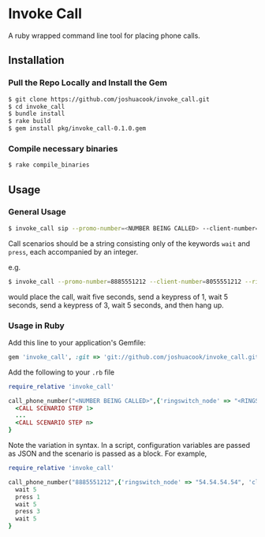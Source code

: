 # Invoke Call

A ruby wrapped command line tool for placing phone calls.

## Installation

### Pull the Repo Locally and Install the Gem

```bash
$ git clone https://github.com/joshuacook/invoke_call.git
$ cd invoke_call
$ bundle install
$ rake build
$ gem install pkg/invoke_call-0.1.0.gem
```

### Compile necessary binaries

```bash
$ rake compile_binaries
```

## Usage 

### General Usage

```bash 
$ invoke_call sip --promo-number=<NUMBER BEING CALLED> --client-number=<NUMBER CALLING FROM> --ringswith-node=<RINGSWITCH> --call-scenario=<CALL SCENARIO>
```

Call scenarios should be a string consisting only of the keywords `wait` and `press`, each accompanied by an integer. 

e.g. 

```bash
$ invoke_call --promo-number=8885551212 --client-number=8055551212 --ringswith-node=54.54.54.54 --call-scenario="wait 5, press 1, wait 5, press 3, wait 5"
```

would place the call, wait five seconds, send a keypress of 1, wait 5 seconds, send a keypress of 3, wait 5 seconds, and then hang up.


### Usage in Ruby

Add this line to your application's Gemfile:

```ruby
gem 'invoke_call', :git => 'git://github.com/joshuacook/invoke_call.git'
```

Add the following to your `.rb` file

```ruby
require_relative 'invoke_call'

call_phone_number("<NUMBER BEING CALLED>",{'ringswitch_node' => "<RINGSWITCH>", 'client_number' => '<NUMBER CALLING FROM'>}){
  <CALL SCENARIO STEP 1>
  ...
  <CALL SCENARIO STEP n>
}
```

Note the variation in syntax. In a script, configuration variables are passed as JSON and the scenario is passed as a block. For example, 


```ruby
require_relative 'invoke_call'

call_phone_number("8885551212",{'ringswitch_node' => "54.54.54.54", 'client_number' => '8055551212' }){
  wait 5
  press 1
  wait 5
  press 3
  wait 5
}
```
